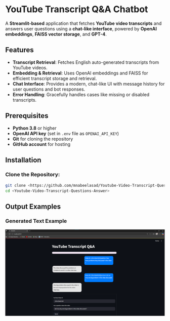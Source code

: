 # YouTube Transcript Q&A Chatbot

A **Streamlit-based** application that fetches **YouTube video transcripts** and answers user questions using a **chat-like interface**, powered by **OpenAI embeddings**, **FAISS vector storage**, and **GPT-4**.

## Features

- **Transcript Retrieval**: Fetches English auto-generated transcripts from YouTube videos.
- **Embedding & Retrieval**: Uses OpenAI embeddings and FAISS for efficient transcript storage and retrieval.
- **Chat Interface**: Provides a modern, chat-like UI with message history for user questions and bot responses.
- **Error Handling**: Gracefully handles cases like missing or disabled transcripts.

## Prerequisites

- **Python 3.8** or higher
- **OpenAI API key** (set in `.env` file as `OPENAI_API_KEY`)
- **Git** for cloning the repository
- **GitHub account** for hosting

## Installation

### Clone the Repository:

```bash
git clone <https://github.com/mnabeelasad/Youtube-Video-Transcript-Questions-Answer.git>
cd <Youtube-Video-Transcript-Questions-Answer>
```

## Output Examples

### Generated Text Example

![YouTube Transcript Q&A Interface](https://github.com/mnabeelasad/Youtube-Video-Transcript-Questions-Answer/blob/master/assets/ss_ui.png)
